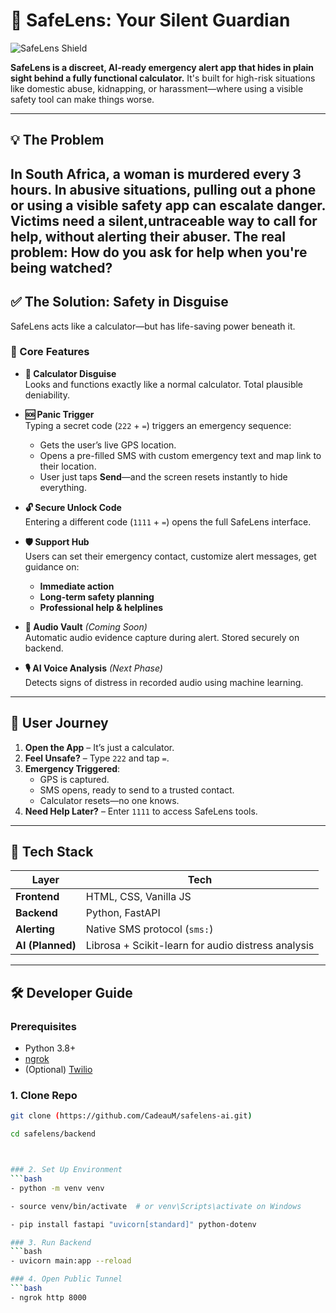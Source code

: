 # 🔐 SafeLens: Your Silent Guardian  
![SafeLens Shield](https://svgshare.com/i/186m.svg)

**SafeLens is a discreet, AI-ready emergency alert app that hides in plain sight behind a fully functional calculator.** It's built for high-risk situations like domestic abuse, kidnapping, or harassment—where using a visible safety tool can make things worse.

---

## 💡 The Problem
In South Africa, a woman is murdered every 3 hours. In abusive situations, pulling out a phone or using a visible safety app can escalate danger. Victims need a silent,untraceable way to call for help, without alerting their abuser. The real problem: How do you ask for help when you're being watched?
---

## ✅ The Solution: Safety in Disguise

SafeLens acts like a calculator—but has life-saving power beneath it.

### 🧩 Core Features

- **📱 Calculator Disguise**  
  Looks and functions exactly like a normal calculator. Total plausible deniability.

- **🆘 Panic Trigger**  
  Typing a secret code (`222` + `=`) triggers an emergency sequence:
  - Gets the user’s live GPS location.
  - Opens a pre-filled SMS with custom emergency text and map link to their location.
  - User just taps **Send**—and the screen resets instantly to hide everything.

- **🔓 Secure Unlock Code**  
  Entering a different code (`1111` + `=`) opens the full SafeLens interface.

- **🛡️ Support Hub**  
  Users can set their emergency contact, customize alert messages, get guidance on:
  - **Immediate action**
  - **Long-term safety planning**
  - **Professional help & helplines**

- **📁 Audio Vault** *(Coming Soon)*  
  Automatic audio evidence capture during alert. Stored securely on backend.

- **🎙️ AI Voice Analysis** *(Next Phase)*  
  Detects signs of distress in recorded audio using machine learning.

---

## 👤 User Journey

1. **Open the App** – It’s just a calculator.
2. **Feel Unsafe?** – Type `222` and tap `=`.
3. **Emergency Triggered**:
   - GPS is captured.
   - SMS opens, ready to send to a trusted contact.
   - Calculator resets—no one knows.
4. **Need Help Later?** – Enter `1111` to access SafeLens tools.

---

## 🧪 Tech Stack

| Layer       | Tech                          |
|-------------|-------------------------------|
| **Frontend**| HTML, CSS, Vanilla JS         |
| **Backend** | Python, FastAPI               |
| **Alerting**| Native SMS protocol (`sms:`)  |
| **AI (Planned)** | Librosa + Scikit-learn for audio distress analysis |

---

## 🛠️ Developer Guide

### Prerequisites
- Python 3.8+
- [ngrok](https://ngrok.com/download)
- (Optional) [Twilio](https://www.twilio.com/try-twilio)

### 1. Clone Repo
```bash
git clone (https://github.com/CadeauM/safelens-ai.git)

cd safelens/backend



### 2. Set Up Environment
```bash
- python -m venv venv

- source venv/bin/activate  # or venv\Scripts\activate on Windows

- pip install fastapi "uvicorn[standard]" python-dotenv

### 3. Run Backend
```bash
- uvicorn main:app --reload

### 4. Open Public Tunnel
```bash
- ngrok http 8000
